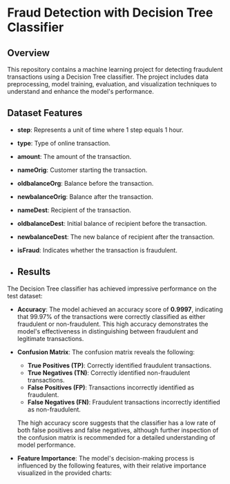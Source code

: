 # Fraud Detection with Decision Tree Classifier

## Overview

This repository contains a machine learning project for detecting fraudulent transactions using a Decision Tree classifier. The project includes data preprocessing, model training, evaluation, and visualization techniques to understand and enhance the model's performance.

## Dataset Features

- **step**: Represents a unit of time where 1 step equals 1 hour.
- **type**: Type of online transaction.
- **amount**: The amount of the transaction.
- **nameOrig**: Customer starting the transaction.
- **oldbalanceOrg**: Balance before the transaction.
- **newbalanceOrig**: Balance after the transaction.
- **nameDest**: Recipient of the transaction.
- **oldbalanceDest**: Initial balance of recipient before the transaction.
- **newbalanceDest**: The new balance of recipient after the transaction.
- **isFraud**: Indicates whether the transaction is fraudulent.

- ## Results

The Decision Tree classifier has achieved impressive performance on the test dataset:

- **Accuracy**: The model achieved an accuracy score of **0.9997**, indicating that 99.97% of the transactions were correctly classified as either fraudulent or non-fraudulent. This high accuracy demonstrates the model's effectiveness in distinguishing between fraudulent and legitimate transactions.

- **Confusion Matrix**: The confusion matrix reveals the following:
  - **True Positives (TP)**: Correctly identified fraudulent transactions.
  - **True Negatives (TN)**: Correctly identified non-fraudulent transactions.
  - **False Positives (FP)**: Transactions incorrectly identified as fraudulent.
  - **False Negatives (FN)**: Fraudulent transactions incorrectly identified as non-fraudulent.

  The high accuracy score suggests that the classifier has a low rate of both false positives and false negatives, although further inspection of the confusion matrix is recommended for a detailed understanding of model performance.

- **Feature Importance**: The model's decision-making process is influenced by the following features, with their relative importance visualized in the provided charts:
